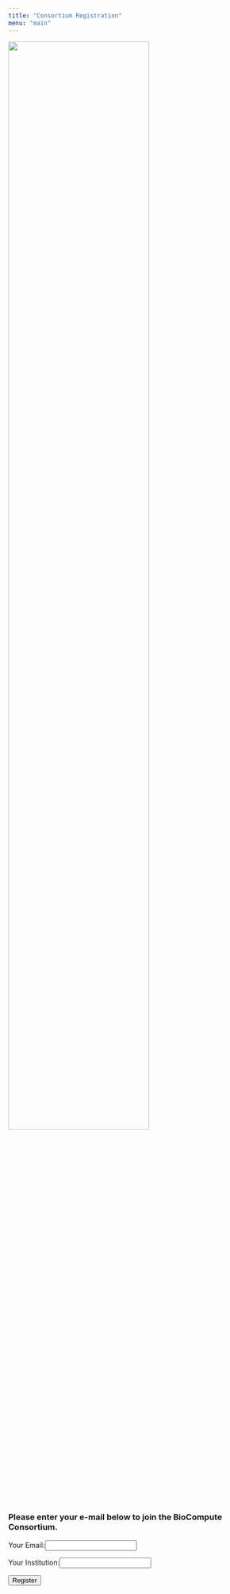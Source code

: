 ```yaml
---
title: "Consortium Registration"
menu: "main"
---
```


<div class="col-lg-6 offset-lg-3 text-center">
<img src="/images/logo.about.png" class="img-fluid mx-auto d-block" width="75%" alt="">
</div>

<br>

### Please enter your e-mail below to join the BioCompute Consortium.

<form id="reg_form" name="contact" method="POST">

<p>
<label>Your Email:</label><input type="email" name="email" id="inputemail" class="form-control">
</p>

<p>
<label>Your Institution:</label><input name="institution" id="inputinstitution" class="form-control">
</p>

<p>
<button type="submit" class="btn btn-primary">Register</button>
</p>

</form>
<script>
const handleSubmit = (e) => {
	e.preventDefault();
	let myForm = document.getElementById("reg_form");
	let formData = new FormData(myForm);
	fetch('https://portal.aws.biochemistry.gwu.edu/register/', {
		method: 'POST',
		headers: { "Content-Type": "application/x-www-form-urlencoded" },
		body: new URLSearchParams(formData).toString()
}).then(() => {
	alert('Thank your for signing up for the BioCompute Consortium!  Close this alert to return to the homepage.');
	window.location.href='https://www.biocomputeobject.org';});
};
document.querySelector("form").addEventListener("submit", handleSubmit);
</script>

